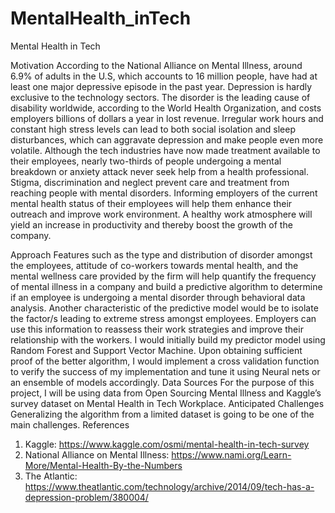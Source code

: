 ﻿# MentalHealth_inTech
Mental Health in Tech

Motivation
According to the National Alliance on Mental Illness, around 6.9% of adults in the U.S, which accounts to 16 million people, have had at least one major depressive episode in the past year. Depression is hardly exclusive to the technology sectors. The disorder is the leading cause of disability worldwide, according to the World Health Organization, and costs employers billions of dollars a year in lost revenue.  Irregular work hours and constant high stress levels can lead to both social isolation and sleep disturbances, which can aggravate depression and make people even more volatile. Although the tech industries have now made treatment available to their employees, nearly two-thirds of people undergoing a mental breakdown or anxiety attack never seek help from a health professional. Stigma, discrimination and neglect prevent care and treatment from reaching people with mental disorders.
Informing employers of the current mental health status of their employees will help them enhance their outreach and improve work environment. A healthy work atmosphere will yield an increase in productivity and thereby boost the growth of the company.

Approach
Features such as the type and distribution of disorder amongst the employees, attitude of co-workers towards mental health, and the mental wellness care provided by the firm will help quantify the frequency of mental illness in a company and build a predictive algorithm to determine if an employee is undergoing a mental disorder through behavioral data analysis. Another characteristic of the predictive model would be to isolate the factor/s leading to extreme stress amongst employees. Employers can use this information to reassess their work strategies and improve their relationship with the workers. I would initially build my predictor model using Random Forest and Support Vector Machine. Upon obtaining sufficient proof of the better algorithm, I would implement a cross validation function to verify the success of my implementation and tune it using Neural nets or an ensemble of models accordingly.
Data Sources
For the purpose of this project, I will be using data from Open Sourcing Mental Illness and Kaggle’s survey dataset on Mental Health in Tech Workplace. 
Anticipated Challenges
Generalizing the algorithm from a limited dataset is going to be one of the main challenges. 
References
1.	Kaggle:
https://www.kaggle.com/osmi/mental-health-in-tech-survey
2.	National Alliance on Mental Illness: 
https://www.nami.org/Learn-More/Mental-Health-By-the-Numbers
3.	The Atlantic: https://www.theatlantic.com/technology/archive/2014/09/tech-has-a-depression-problem/380004/
